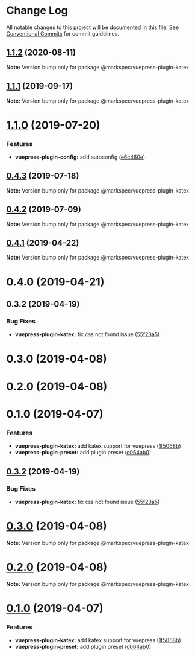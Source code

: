 # Change Log

All notable changes to this project will be documented in this file.
See [Conventional Commits](https://conventionalcommits.org) for commit guidelines.

## [1.1.2](https://github.com/stasson/markspec/compare/@markspec/vuepress-plugin-katex@1.1.1...@markspec/vuepress-plugin-katex@1.1.2) (2020-08-11)

**Note:** Version bump only for package @markspec/vuepress-plugin-katex





## [1.1.1](https://github.com/stasson/markspec/compare/@markspec/vuepress-plugin-katex@1.1.0...@markspec/vuepress-plugin-katex@1.1.1) (2019-09-17)

**Note:** Version bump only for package @markspec/vuepress-plugin-katex





# [1.1.0](https://github.com/stasson/markspec/compare/@markspec/vuepress-plugin-katex@1.0.0...@markspec/vuepress-plugin-katex@1.1.0) (2019-07-20)


### Features

* **vuepress-plugin-config:** add autoconfig ([e6c460e](https://github.com/stasson/markspec/commit/e6c460e))





## [0.4.3](https://github.com/stasson/markspec/compare/@markspec/vuepress-plugin-katex@0.4.2...@markspec/vuepress-plugin-katex@0.4.3) (2019-07-18)

**Note:** Version bump only for package @markspec/vuepress-plugin-katex





## [0.4.2](https://github.com/stasson/markspec/compare/@markspec/vuepress-plugin-katex@0.4.1...@markspec/vuepress-plugin-katex@0.4.2) (2019-07-09)

**Note:** Version bump only for package @markspec/vuepress-plugin-katex





## [0.4.1](https://github.com/stasson/markspec/compare/@markspec/vuepress-plugin-katex@0.4.0...@markspec/vuepress-plugin-katex@0.4.1) (2019-04-22)

**Note:** Version bump only for package @markspec/vuepress-plugin-katex





# 0.4.0 (2019-04-21)



## 0.3.2 (2019-04-19)


### Bug Fixes

* **vuepress-plugin-katex:** fix css not found issue ([55f23a5](https://github.com/stasson/markspec/commit/55f23a5))



# 0.3.0 (2019-04-08)



# 0.2.0 (2019-04-08)



# 0.1.0 (2019-04-07)


### Features

* **vuepress-plugin-katex:** add katex support for vuepress ([1f5068b](https://github.com/stasson/markspec/commit/1f5068b))
* **vuepress-plugin-preset:** add plugin preset ([c064ab0](https://github.com/stasson/markspec/commit/c064ab0))





## [0.3.2](https://github.com/stasson/markspec/compare/v0.3.1...v0.3.2) (2019-04-19)


### Bug Fixes

* **vuepress-plugin-katex:** fix css not found issue ([55f23a5](https://github.com/stasson/markspec/commit/55f23a5))





# [0.3.0](https://github.com/stasson/markspec/compare/v0.2.0...v0.3.0) (2019-04-08)

**Note:** Version bump only for package @markspec/vuepress-plugin-katex





# [0.2.0](https://github.com/stasson/markspec/compare/v0.1.0...v0.2.0) (2019-04-08)

**Note:** Version bump only for package @markspec/vuepress-plugin-katex





# [0.1.0](https://github.com/stasson/markspec/compare/v0.0.1...v0.1.0) (2019-04-07)


### Features

* **vuepress-plugin-katex:** add katex support for vuepress ([1f5068b](https://github.com/stasson/markspec/commit/1f5068b))
* **vuepress-plugin-preset:** add plugin preset ([c064ab0](https://github.com/stasson/markspec/commit/c064ab0))
